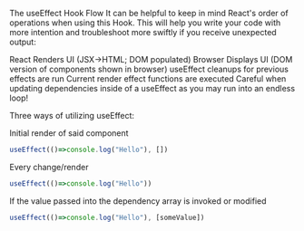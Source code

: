 The useEffect Hook Flow
It can be helpful to keep in mind React's order of operations when using this Hook. This will help you write your code with more intention and troubleshoot more swiftly if you receive unexpected output:

React Renders UI (JSX->HTML; DOM populated)
Browser Displays UI (DOM version of components shown in browser)
useEffect cleanups for previous effects are run
Current render effect functions are executed
Careful when updating dependencies inside of a useEffect as you may run into an endless loop!

Three ways of utilizing useEffect:

Initial render of said component
```Javascript
useEffect(()=>console.log("Hello"), [])
```

Every change/render
```Javascript
useEffect(()=>console.log("Hello"))
```

If the value passed into the dependency array is invoked or modified
```Javascript
useEffect(()=>console.log("Hello"), [someValue])
```
